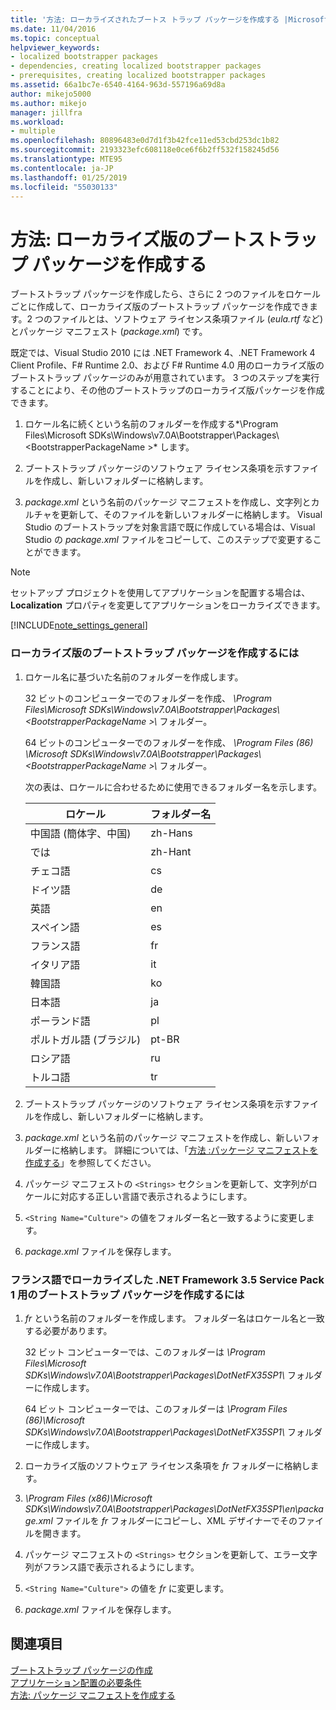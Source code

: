 ```yaml
---
title: '方法: ローカライズされたブートス トラップ パッケージを作成する |Microsoft Docs'
ms.date: 11/04/2016
ms.topic: conceptual
helpviewer_keywords:
- localized bootstrapper packages
- dependencies, creating localized bootstrapper packages
- prerequisites, creating localized bootstrapper packages
ms.assetid: 66a1bc7e-6540-4164-963d-557196a69d8a
author: mikejo5000
ms.author: mikejo
manager: jillfra
ms.workload:
- multiple
ms.openlocfilehash: 80896483e0d7d1f3b42fce11ed53cbd253dc1b82
ms.sourcegitcommit: 2193323efc608118e0ce6f6b2ff532f158245d56
ms.translationtype: MTE95
ms.contentlocale: ja-JP
ms.lasthandoff: 01/25/2019
ms.locfileid: "55030133"
---
```

# <a name="how-to-create-a-localized-bootstrapper-package"></a>方法: ローカライズ版のブートストラップ パッケージを作成する
ブートストラップ パッケージを作成したら、さらに 2 つのファイルをロケールごとに作成して、ローカライズ版のブートストラップ パッケージを作成できます。2 つのファイルとは、ソフトウェア ライセンス条項ファイル (*eula.rtf* など) とパッケージ マニフェスト (*package.xml*) です。  
  
 既定では、Visual Studio 2010 には .NET Framework 4、.NET Framework 4 Client Profile、F# Runtime 2.0、および F# Runtime 4.0 用のローカライズ版のブートストラップ パッケージのみが用意されています。 3 つのステップを実行することにより、その他のブートストラップのローカライズ版パッケージを作成できます。  
  
1.  ロケール名に続くという名前のフォルダーを作成する*\Program Files\Microsoft SDKs\Windows\v7.0A\Bootstrapper\Packages\\\<BootstrapperPackageName >* します。  
  
2.  ブートストラップ パッケージのソフトウェア ライセンス条項を示すファイルを作成し、新しいフォルダーに格納します。  
  
3.  *package.xml* という名前のパッケージ マニフェストを作成し、文字列とカルチャを更新して、そのファイルを新しいフォルダーに格納します。 Visual Studio のブートストラップを対象言語で既に作成している場合は、Visual Studio の *package.xml* ファイルをコピーして、このステップで変更することができます。  
  
> [!NOTE]
>  セットアップ プロジェクトを使用してアプリケーションを配置する場合は、**Localization** プロパティを変更してアプリケーションをローカライズできます。  
  
 [!INCLUDE[note_settings_general](../data-tools/includes/note_settings_general_md.md)]  
  
### <a name="to-create-a-localized-bootstrapper-package"></a>ローカライズ版のブートストラップ パッケージを作成するには  
  
1.  ロケール名に基づいた名前のフォルダーを作成します。  
  
     32 ビットのコンピューターでのフォルダーを作成、 *\Program Files\Microsoft SDKs\Windows\v7.0A\Bootstrapper\Packages\\\<BootstrapperPackageName >\\* フォルダー。  
  
     64 ビットのコンピューターでのフォルダーを作成、 *\Program Files (86) \Microsoft SDKs\Windows\v7.0A\Bootstrapper\Packages\\\<BootstrapperPackageName >\\* フォルダー。  
  
     次の表は、ロケールに合わせるために使用できるフォルダー名を示します。  
  
    |ロケール|フォルダー名|  
    |------------|-----------------|  
    |中国語 (簡体字、中国)|zh-Hans|  
    |では |zh-Hant|  
    |チェコ語|cs|  
    |ドイツ語|de|  
    |英語|en|  
    |スペイン語|es|  
    |フランス語|fr|  
    |イタリア語|it|  
    |韓国語|ko|  
    |日本語|ja|  
    |ポーランド語|pl|  
    |ポルトガル語 (ブラジル)|pt-BR|  
    |ロシア語|ru|  
    |トルコ語|tr|  
  
2.  ブートストラップ パッケージのソフトウェア ライセンス条項を示すファイルを作成し、新しいフォルダーに格納します。  
  
3.  *package.xml* という名前のパッケージ マニフェストを作成し、新しいフォルダーに格納します。 詳細については、「[方法 :パッケージ マニフェストを作成する](../deployment/how-to-create-a-package-manifest.md)」を参照してください。  
  
4.  パッケージ マニフェストの `<Strings>` セクションを更新して、文字列がロケールに対応する正しい言語で表示されるようにします。  
  
5.  `<String Name="Culture">` の値をフォルダー名と一致するように変更します。  
  
6.  *package.xml* ファイルを保存します。  
  
### <a name="to-create-a-bootstrapper-package-for-net-framework-35-service-pack-1-localized-in-french"></a>フランス語でローカライズした .NET Framework 3.5 Service Pack 1 用のブートストラップ パッケージを作成するには  
  
1.  *fr* という名前のフォルダーを作成します。 フォルダー名はロケール名と一致する必要があります。  
  
     32 ビット コンピューターでは、このフォルダーは *\Program Files\Microsoft SDKs\Windows\v7.0A\Bootstrapper\Packages\DotNetFX35SP1\\* フォルダーに作成します。  
  
     64 ビット コンピューターでは、このフォルダーは *\Program Files (86)\Microsoft SDKs\Windows\v7.0A\Bootstrapper\Packages\DotNetFX35SP1\\* フォルダーに作成します。  
  
2.  ローカライズ版のソフトウェア ライセンス条項を *fr* フォルダーに格納します。  
  
3.  *\Program Files (x86)\Microsoft SDKs\Windows\v7.0A\Bootstrapper\Packages\DotNetFX35SP1\en\package.xml* ファイルを *fr* フォルダーにコピーし、XML デザイナーでそのファイルを開きます。  
  
4.  パッケージ マニフェストの `<Strings>` セクションを更新して、エラー文字列がフランス語で表示されるようにします。  
  
5.  `<String Name="Culture">` の値を *fr* に変更します。  
  
6.  *package.xml* ファイルを保存します。  
  
## <a name="see-also"></a>関連項目  
 [ブートストラップ パッケージの作成](../deployment/creating-bootstrapper-packages.md)   
 [アプリケーション配置の必要条件](../deployment/application-deployment-prerequisites.md)   
 [方法: パッケージ マニフェストを作成する](../deployment/how-to-create-a-package-manifest.md)
